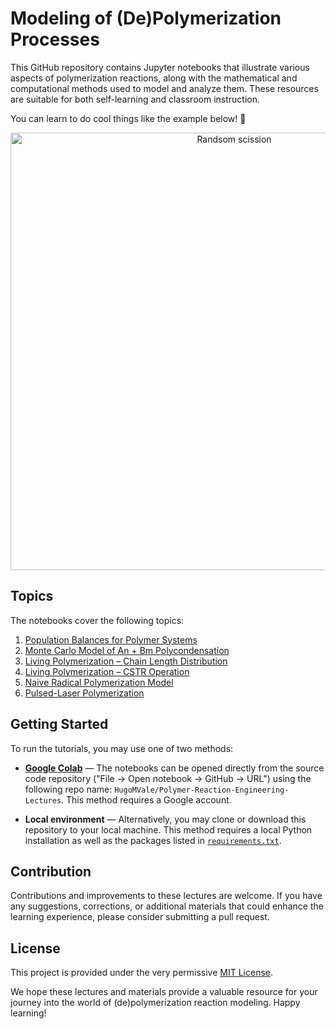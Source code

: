 # Modeling of (De)Polymerization Processes

This GitHub repository contains Jupyter notebooks that illustrate various aspects of polymerization reactions,
along with the mathematical and computational methods used to model and analyze them.
These resources are suitable for both self-learning and classroom instruction.

You can learn to do cool things like the example below! 🚀

<p align="center">
  <img src="notebooks/animation_PLP-SEC-5-pulses.gif" width="700" alt="Randsom scission">
</p>

## Topics

The notebooks cover the following topics:

1. [Population Balances for Polymer Systems](./notebooks/1_population_balances.ipynb)
1. [Monte Carlo Model of An + Bm Polycondensation](./notebooks/2_monte_carlo_polycondensation.ipynb)
1. [Living Polymerization – Chain Length Distribution](./notebooks/3_living_polymerization_distribution.ipynb)
1. [Living Polymerization – CSTR Operation](./notebooks/4_living_polymerization_cstr.ipynb)
1. [Naive Radical Polymerization Model](./notebooks/5_radical_polymerization.ipynb)
1. [Pulsed-Laser Polymerization](./notebooks/6_pulsed_laser_polymerization.ipynb)

## Getting Started

To run the tutorials, you may use one of two methods:

* **[Google Colab](https://colab.research.google.com/)** — The notebooks can be opened
directly from the source code repository ("File -> Open notebook -> GitHub -> URL") using the
following repo name: `HugoMVale/Polymer-Reaction-Engineering-Lectures`. This method requires a
Google account.

* **Local environment** — Alternatively, you may clone or download this repository to your
local machine. This method requires a local Python installation as well as the packages listed
in [`requirements.txt`](requirements.txt).

## Contribution

Contributions and improvements to these lectures are welcome. If you have any suggestions,
corrections, or additional materials that could enhance the learning experience,
please consider submitting a pull request.

## License

This project is provided under the very permissive [MIT License](LICENSE).

We hope these lectures and materials provide a valuable resource for your journey into the
world of (de)polymerization reaction modeling. Happy learning!
